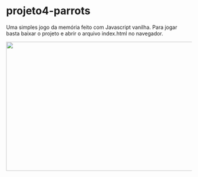 # projeto4-parrots

Uma simples jogo da memória feito com Javascript vanilha. Para jogar basta baixar o projeto e abrir o arquivo index.html no navegador.

<p align="center">
  <img width="560" height="350" src="Parrot Card Game.gif">
</p>
